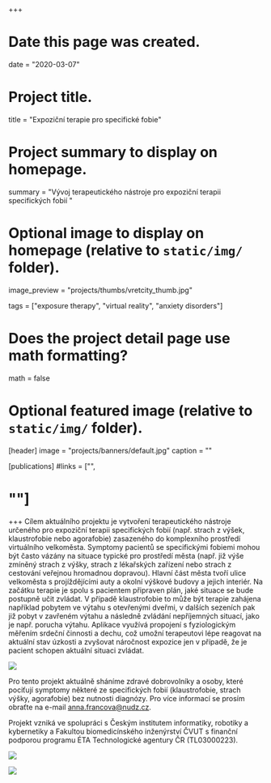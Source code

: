 +++
# Date this page was created.
date = "2020-03-07"

# Project title.
title = "Expoziční terapie pro specifické fobie"

# Project summary to display on homepage.
summary = "Vývoj terapeutického nástroje pro expoziční terapii specifických fobií "

# Optional image to display on homepage (relative to `static/img/` folder).
image_preview = "projects/thumbs/vretcity_thumb.jpg"

tags = ["exposure therapy", "virtual reality", "anxiety disorders"]

# Does the project detail page use math formatting?
math = false

# Optional featured image (relative to `static/img/` folder).
[header]
image = "projects/banners/default.jpg"
caption = ""

[publications]
#links = ["",
#        ""]
+++
Cílem aktuálního projektu je vytvoření terapeutického nástroje určeného pro expoziční terapii specifických fobií (např. strach z výšek, klaustrofobie nebo agorafobie) zasazeného do komplexního prostředí virtuálního velkoměsta. 
Symptomy pacientů se specifickými fobiemi mohou být často vázány na situace typické pro prostředí města (např. již výše zmíněný strach z výšky, strach z lékařských zařízení nebo strach z cestování veřejnou hromadnou dopravou). 
Hlavní část města tvoří ulice velkoměsta s projíždějícími auty a okolní výškové budovy a jejich interiér. Na začátku terapie je spolu s pacientem připraven plán, jaké situace se bude postupně učit zvládat. 
V případě klaustrofobie to může být terapie zahájena například pobytem ve výtahu s otevřenými dveřmi, v dalších sezeních pak již pobyt v zavřeném výtahu a následně zvládání nepříjemných situací, jako je např. porucha výtahu. 
Aplikace  využívá propojení s fyziologickým měřením srdeční činnosti a dechu, což umožní terapeutovi lépe reagovat na aktuální stav úzkosti a zvyšovat náročnost expozice jen v případě, že je pacient schopen aktuální situaci zvládat.

![](/img/projects/specs/VRETcity/exp1.jpg)

Pro tento projekt aktuálně sháníme zdravé dobrovolníky a osoby, které pociťují symptomy některé ze specifických fobií (klaustrofobie, strach výšky, agorafobie) bez nutnosti diagnózy. Pro více informací se prosím obraťte na e-mail anna.francova@nudz.cz.

Projekt vzniká ve spolupráci s Českým institutem informatiky, robotiky a kybernetiky a Fakultou biomedicínského inženýrství ČVUT s finanční podporou programu ÉTA Technologické agentury ČR (TL03000223).

![](/img/projects/specs/VRETcity/exp2.jpg)

![](/img/projects/logos/tacr.jpg)